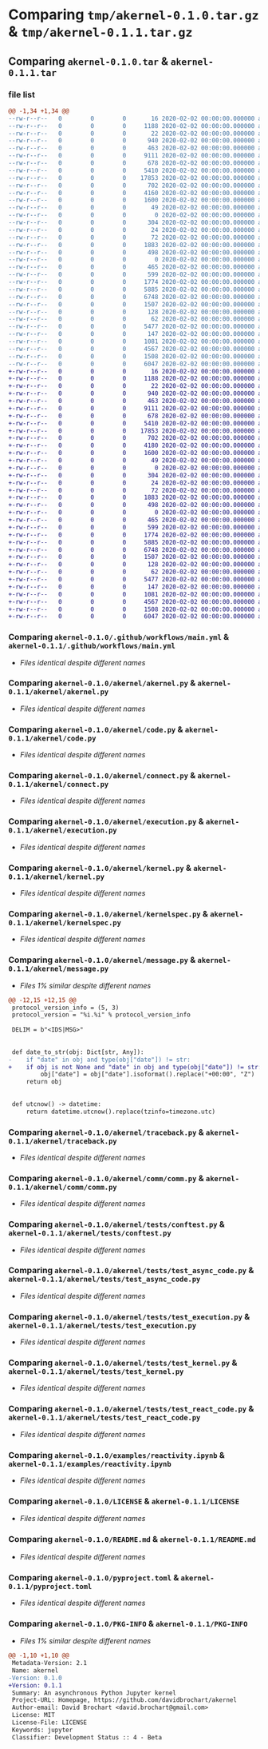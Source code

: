 # Comparing `tmp/akernel-0.1.0.tar.gz` & `tmp/akernel-0.1.1.tar.gz`

## Comparing `akernel-0.1.0.tar` & `akernel-0.1.1.tar`

### file list

```diff
@@ -1,34 +1,34 @@
--rw-r--r--   0        0        0       16 2020-02-02 00:00:00.000000 akernel-0.1.0/MANIFEST.in
--rw-r--r--   0        0        0     1188 2020-02-02 00:00:00.000000 akernel-0.1.0/.github/workflows/main.yml
--rw-r--r--   0        0        0       22 2020-02-02 00:00:00.000000 akernel-0.1.0/akernel/__init__.py
--rw-r--r--   0        0        0      940 2020-02-02 00:00:00.000000 akernel-0.1.0/akernel/akernel.py
--rw-r--r--   0        0        0      463 2020-02-02 00:00:00.000000 akernel-0.1.0/akernel/cache.py
--rw-r--r--   0        0        0     9111 2020-02-02 00:00:00.000000 akernel-0.1.0/akernel/code.py
--rw-r--r--   0        0        0      678 2020-02-02 00:00:00.000000 akernel-0.1.0/akernel/connect.py
--rw-r--r--   0        0        0     5410 2020-02-02 00:00:00.000000 akernel-0.1.0/akernel/execution.py
--rw-r--r--   0        0        0    17853 2020-02-02 00:00:00.000000 akernel-0.1.0/akernel/kernel.py
--rw-r--r--   0        0        0      702 2020-02-02 00:00:00.000000 akernel-0.1.0/akernel/kernelspec.py
--rw-r--r--   0        0        0     4160 2020-02-02 00:00:00.000000 akernel-0.1.0/akernel/message.py
--rw-r--r--   0        0        0     1600 2020-02-02 00:00:00.000000 akernel-0.1.0/akernel/traceback.py
--rw-r--r--   0        0        0       49 2020-02-02 00:00:00.000000 akernel-0.1.0/akernel/IPython/__init__.py
--rw-r--r--   0        0        0        0 2020-02-02 00:00:00.000000 akernel-0.1.0/akernel/IPython/core/__init__.py
--rw-r--r--   0        0        0      304 2020-02-02 00:00:00.000000 akernel-0.1.0/akernel/IPython/core/getipython.py
--rw-r--r--   0        0        0       24 2020-02-02 00:00:00.000000 akernel-0.1.0/akernel/IPython/core/interactiveshell.py
--rw-r--r--   0        0        0       72 2020-02-02 00:00:00.000000 akernel-0.1.0/akernel/comm/__init__.py
--rw-r--r--   0        0        0     1883 2020-02-02 00:00:00.000000 akernel-0.1.0/akernel/comm/comm.py
--rw-r--r--   0        0        0      498 2020-02-02 00:00:00.000000 akernel-0.1.0/akernel/comm/manager.py
--rw-r--r--   0        0        0        0 2020-02-02 00:00:00.000000 akernel-0.1.0/akernel/display/__init__.py
--rw-r--r--   0        0        0      465 2020-02-02 00:00:00.000000 akernel-0.1.0/akernel/display/display.py
--rw-r--r--   0        0        0      599 2020-02-02 00:00:00.000000 akernel-0.1.0/akernel/tests/conftest.py
--rw-r--r--   0        0        0     1774 2020-02-02 00:00:00.000000 akernel-0.1.0/akernel/tests/test_async_code.py
--rw-r--r--   0        0        0     5885 2020-02-02 00:00:00.000000 akernel-0.1.0/akernel/tests/test_execution.py
--rw-r--r--   0        0        0     6748 2020-02-02 00:00:00.000000 akernel-0.1.0/akernel/tests/test_kernel.py
--rw-r--r--   0        0        0     1507 2020-02-02 00:00:00.000000 akernel-0.1.0/akernel/tests/test_react_code.py
--rw-r--r--   0        0        0      128 2020-02-02 00:00:00.000000 akernel-0.1.0/binder/environment.yml
--rw-r--r--   0        0        0       62 2020-02-02 00:00:00.000000 akernel-0.1.0/binder/postBuild
--rw-r--r--   0        0        0     5477 2020-02-02 00:00:00.000000 akernel-0.1.0/examples/reactivity.ipynb
--rw-r--r--   0        0        0      147 2020-02-02 00:00:00.000000 akernel-0.1.0/share/jupyter/kernels/akernel/kernel.json
--rw-r--r--   0        0        0     1081 2020-02-02 00:00:00.000000 akernel-0.1.0/LICENSE
--rw-r--r--   0        0        0     4567 2020-02-02 00:00:00.000000 akernel-0.1.0/README.md
--rw-r--r--   0        0        0     1508 2020-02-02 00:00:00.000000 akernel-0.1.0/pyproject.toml
--rw-r--r--   0        0        0     6047 2020-02-02 00:00:00.000000 akernel-0.1.0/PKG-INFO
+-rw-r--r--   0        0        0       16 2020-02-02 00:00:00.000000 akernel-0.1.1/MANIFEST.in
+-rw-r--r--   0        0        0     1188 2020-02-02 00:00:00.000000 akernel-0.1.1/.github/workflows/main.yml
+-rw-r--r--   0        0        0       22 2020-02-02 00:00:00.000000 akernel-0.1.1/akernel/__init__.py
+-rw-r--r--   0        0        0      940 2020-02-02 00:00:00.000000 akernel-0.1.1/akernel/akernel.py
+-rw-r--r--   0        0        0      463 2020-02-02 00:00:00.000000 akernel-0.1.1/akernel/cache.py
+-rw-r--r--   0        0        0     9111 2020-02-02 00:00:00.000000 akernel-0.1.1/akernel/code.py
+-rw-r--r--   0        0        0      678 2020-02-02 00:00:00.000000 akernel-0.1.1/akernel/connect.py
+-rw-r--r--   0        0        0     5410 2020-02-02 00:00:00.000000 akernel-0.1.1/akernel/execution.py
+-rw-r--r--   0        0        0    17853 2020-02-02 00:00:00.000000 akernel-0.1.1/akernel/kernel.py
+-rw-r--r--   0        0        0      702 2020-02-02 00:00:00.000000 akernel-0.1.1/akernel/kernelspec.py
+-rw-r--r--   0        0        0     4180 2020-02-02 00:00:00.000000 akernel-0.1.1/akernel/message.py
+-rw-r--r--   0        0        0     1600 2020-02-02 00:00:00.000000 akernel-0.1.1/akernel/traceback.py
+-rw-r--r--   0        0        0       49 2020-02-02 00:00:00.000000 akernel-0.1.1/akernel/IPython/__init__.py
+-rw-r--r--   0        0        0        0 2020-02-02 00:00:00.000000 akernel-0.1.1/akernel/IPython/core/__init__.py
+-rw-r--r--   0        0        0      304 2020-02-02 00:00:00.000000 akernel-0.1.1/akernel/IPython/core/getipython.py
+-rw-r--r--   0        0        0       24 2020-02-02 00:00:00.000000 akernel-0.1.1/akernel/IPython/core/interactiveshell.py
+-rw-r--r--   0        0        0       72 2020-02-02 00:00:00.000000 akernel-0.1.1/akernel/comm/__init__.py
+-rw-r--r--   0        0        0     1883 2020-02-02 00:00:00.000000 akernel-0.1.1/akernel/comm/comm.py
+-rw-r--r--   0        0        0      498 2020-02-02 00:00:00.000000 akernel-0.1.1/akernel/comm/manager.py
+-rw-r--r--   0        0        0        0 2020-02-02 00:00:00.000000 akernel-0.1.1/akernel/display/__init__.py
+-rw-r--r--   0        0        0      465 2020-02-02 00:00:00.000000 akernel-0.1.1/akernel/display/display.py
+-rw-r--r--   0        0        0      599 2020-02-02 00:00:00.000000 akernel-0.1.1/akernel/tests/conftest.py
+-rw-r--r--   0        0        0     1774 2020-02-02 00:00:00.000000 akernel-0.1.1/akernel/tests/test_async_code.py
+-rw-r--r--   0        0        0     5885 2020-02-02 00:00:00.000000 akernel-0.1.1/akernel/tests/test_execution.py
+-rw-r--r--   0        0        0     6748 2020-02-02 00:00:00.000000 akernel-0.1.1/akernel/tests/test_kernel.py
+-rw-r--r--   0        0        0     1507 2020-02-02 00:00:00.000000 akernel-0.1.1/akernel/tests/test_react_code.py
+-rw-r--r--   0        0        0      128 2020-02-02 00:00:00.000000 akernel-0.1.1/binder/environment.yml
+-rw-r--r--   0        0        0       62 2020-02-02 00:00:00.000000 akernel-0.1.1/binder/postBuild
+-rw-r--r--   0        0        0     5477 2020-02-02 00:00:00.000000 akernel-0.1.1/examples/reactivity.ipynb
+-rw-r--r--   0        0        0      147 2020-02-02 00:00:00.000000 akernel-0.1.1/share/jupyter/kernels/akernel/kernel.json
+-rw-r--r--   0        0        0     1081 2020-02-02 00:00:00.000000 akernel-0.1.1/LICENSE
+-rw-r--r--   0        0        0     4567 2020-02-02 00:00:00.000000 akernel-0.1.1/README.md
+-rw-r--r--   0        0        0     1508 2020-02-02 00:00:00.000000 akernel-0.1.1/pyproject.toml
+-rw-r--r--   0        0        0     6047 2020-02-02 00:00:00.000000 akernel-0.1.1/PKG-INFO
```

### Comparing `akernel-0.1.0/.github/workflows/main.yml` & `akernel-0.1.1/.github/workflows/main.yml`

 * *Files identical despite different names*

### Comparing `akernel-0.1.0/akernel/akernel.py` & `akernel-0.1.1/akernel/akernel.py`

 * *Files identical despite different names*

### Comparing `akernel-0.1.0/akernel/code.py` & `akernel-0.1.1/akernel/code.py`

 * *Files identical despite different names*

### Comparing `akernel-0.1.0/akernel/connect.py` & `akernel-0.1.1/akernel/connect.py`

 * *Files identical despite different names*

### Comparing `akernel-0.1.0/akernel/execution.py` & `akernel-0.1.1/akernel/execution.py`

 * *Files identical despite different names*

### Comparing `akernel-0.1.0/akernel/kernel.py` & `akernel-0.1.1/akernel/kernel.py`

 * *Files identical despite different names*

### Comparing `akernel-0.1.0/akernel/kernelspec.py` & `akernel-0.1.1/akernel/kernelspec.py`

 * *Files identical despite different names*

### Comparing `akernel-0.1.0/akernel/message.py` & `akernel-0.1.1/akernel/message.py`

 * *Files 1% similar despite different names*

```diff
@@ -12,15 +12,15 @@
 protocol_version_info = (5, 3)
 protocol_version = "%i.%i" % protocol_version_info
 
 DELIM = b"<IDS|MSG>"
 
 
 def date_to_str(obj: Dict[str, Any]):
-    if "date" in obj and type(obj["date"]) != str:
+    if obj is not None and "date" in obj and type(obj["date"]) != str:
         obj["date"] = obj["date"].isoformat().replace("+00:00", "Z")
     return obj
 
 
 def utcnow() -> datetime:
     return datetime.utcnow().replace(tzinfo=timezone.utc)
```

### Comparing `akernel-0.1.0/akernel/traceback.py` & `akernel-0.1.1/akernel/traceback.py`

 * *Files identical despite different names*

### Comparing `akernel-0.1.0/akernel/comm/comm.py` & `akernel-0.1.1/akernel/comm/comm.py`

 * *Files identical despite different names*

### Comparing `akernel-0.1.0/akernel/tests/conftest.py` & `akernel-0.1.1/akernel/tests/conftest.py`

 * *Files identical despite different names*

### Comparing `akernel-0.1.0/akernel/tests/test_async_code.py` & `akernel-0.1.1/akernel/tests/test_async_code.py`

 * *Files identical despite different names*

### Comparing `akernel-0.1.0/akernel/tests/test_execution.py` & `akernel-0.1.1/akernel/tests/test_execution.py`

 * *Files identical despite different names*

### Comparing `akernel-0.1.0/akernel/tests/test_kernel.py` & `akernel-0.1.1/akernel/tests/test_kernel.py`

 * *Files identical despite different names*

### Comparing `akernel-0.1.0/akernel/tests/test_react_code.py` & `akernel-0.1.1/akernel/tests/test_react_code.py`

 * *Files identical despite different names*

### Comparing `akernel-0.1.0/examples/reactivity.ipynb` & `akernel-0.1.1/examples/reactivity.ipynb`

 * *Files identical despite different names*

### Comparing `akernel-0.1.0/LICENSE` & `akernel-0.1.1/LICENSE`

 * *Files identical despite different names*

### Comparing `akernel-0.1.0/README.md` & `akernel-0.1.1/README.md`

 * *Files identical despite different names*

### Comparing `akernel-0.1.0/pyproject.toml` & `akernel-0.1.1/pyproject.toml`

 * *Files identical despite different names*

### Comparing `akernel-0.1.0/PKG-INFO` & `akernel-0.1.1/PKG-INFO`

 * *Files 1% similar despite different names*

```diff
@@ -1,10 +1,10 @@
 Metadata-Version: 2.1
 Name: akernel
-Version: 0.1.0
+Version: 0.1.1
 Summary: An asynchronous Python Jupyter kernel
 Project-URL: Homepage, https://github.com/davidbrochart/akernel
 Author-email: David Brochart <david.brochart@gmail.com>
 License: MIT
 License-File: LICENSE
 Keywords: jupyter
 Classifier: Development Status :: 4 - Beta
```

